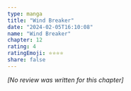 ```yaml
---
type: manga
title: "Wind Breaker"
date: "2024-02-05T16:10:08"
name: "Wind Breaker"
chapter: 12
rating: 4
ratingEmoji: ⭐️⭐️⭐️⭐️
share: false
---
```


*[No review was written for this chapter]*
